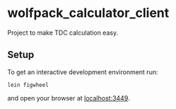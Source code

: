 # wolfpack_calculator_client

Project to make TDC calculation easy.

## Setup

To get an interactive development environment run:

    lein figwheel

and open your browser at [localhost:3449](http://localhost:3449/).

